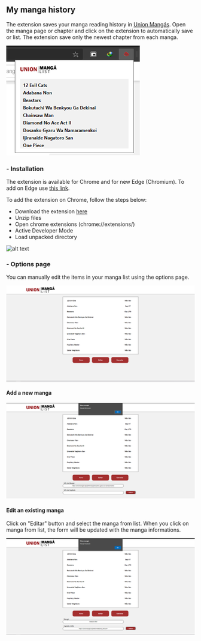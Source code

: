 ## My manga history
The extension saves your manga reading history in [Union Mangás](https://unionleitor.top/). Open the manga page or chapter and click on the extension to automatically save or list. The extension save only the newest chapter from each manga.

![alt text](https://github.com/locozila/Mymangas/blob/master/images/Options/Extension.png)

### - Installation
The extension is available for Chrome and for new Edge (Chromium). To add on Edge use [this link](https://microsoftedge.microsoft.com/addons/detail/gbijfeenbipkflalgcblnmpmgdkldeml).

To add the extension on Chrome, follow the steps below:

- Download the extension [here](https://github.com/locozila/Mymangas/archive/master.zip)
- Unzip files
- Open chrome extensions (chrome://extensions/)
- Active Developer Mode
- Load unpacked directory


![alt text](https://developer.chrome.com/static/images/get_started/load_extension.png)

### - Options page
You can manually edit the items in your manga list using the options page. 

![alt text](https://github.com/locozila/Mymangas/blob/master/images/Options/Option1.png)

#### Add a new manga
![alt text](https://github.com/locozila/Mymangas/blob/master/images/Options/Option4.png)

#### Edit an existing manga
Click on "Editar" button and select the manga from list. When you click on manga from list, the form will be updated with the manga informations.

![alt text](https://github.com/locozila/Mymangas/blob/master/images/Options/Option6.PNG)
